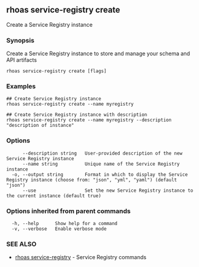 ## rhoas service-registry create

Create a Service Registry instance

### Synopsis

Create a Service Registry instance to store and manage your schema and API artifacts


```
rhoas service-registry create [flags]
```

### Examples

```
## Create Service Registry instance
rhoas service-registry create --name myregistry

## Create Service Registry instance with description
rhoas service-registry create --name myregistry --description "description of instance"

```

### Options

```
      --description string   User-provided description of the new Service Registry instance
      --name string          Unique name of the Service Registry instance
  -o, --output string        Format in which to display the Service Registry instance (choose from: "json", "yml", "yaml") (default "json")
      --use                  Set the new Service Registry instance to the current instance (default true)
```

### Options inherited from parent commands

```
  -h, --help      Show help for a command
  -v, --verbose   Enable verbose mode
```

### SEE ALSO

* [rhoas service-registry](rhoas_service-registry.md)	 - Service Registry commands

